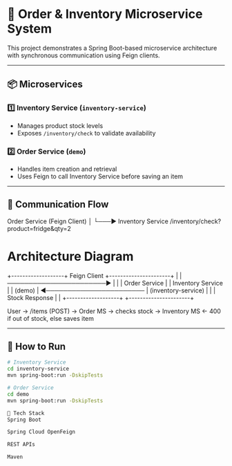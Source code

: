 # 🛒 Order & Inventory Microservice System

This project demonstrates a Spring Boot-based microservice architecture with synchronous communication using Feign clients.

---

## 📦 Microservices

### 1️⃣ Inventory Service (`inventory-service`)
- Manages product stock levels
- Exposes `/inventory/check` to validate availability

### 2️⃣ Order Service (`demo`)
- Handles item creation and retrieval
- Uses Feign to call Inventory Service before saving an item

---

## 🔄 Communication Flow

Order Service (Feign Client) │ └───▶ Inventory Service /inventory/check?product=fridge&qty=2

# Architecture Diagram

+-------------------+        Feign Client        +----------------------+
|                   |  ───────────────────────▶ |                      |
|  Order Service    |                           |  Inventory Service   |
|  (demo)           | ◀───────────────────────  |  (inventory-service) |
|                   |        Stock Response     |                      |
+-------------------+                           +----------------------+

User → /items (POST) → Order MS → checks stock → Inventory MS
     ← 400 if out of stock, else saves item


---

## 🚀 How to Run

```bash
# Inventory Service
cd inventory-service
mvn spring-boot:run -DskipTests

# Order Service
cd demo
mvn spring-boot:run -DskipTests

🧠 Tech Stack
Spring Boot

Spring Cloud OpenFeign

REST APIs

Maven

